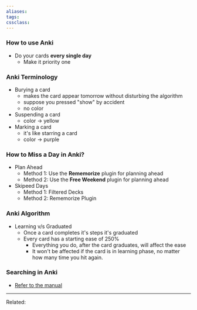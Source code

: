 ```yaml
---
aliases:
tags: 
cssclass:
---
```


 
### How to use Anki
- Do your cards **every single day**
	- Make it priority one


### Anki Terminology
- Burying a card
	- makes the card appear tomorrow without disturbing the algorithm
	- suppose you pressed "show" by accident
	- no color
- Suspending a card
	- color → yellow 
- Marking a card
	- it's like starring a card
	- color → purple


### How to Miss a Day in Anki?
- Plan Ahead
	- Method 1: Use the **Rememorize** plugin for planning ahead
	- Method 2: Use the **Free Weekend** plugin for planning ahead
- Skipeed Days
	- Method 1: Filtered Decks
	- Method 2: Rememorize Plugin

### Anki Algorithm
- Learning v/s Graduated
	- Once a card completes it's steps it's graduated 
	- Every card has a starting ease of 250%
		- Everything you do, after the card graduates, will affect the ease
		- It won't be affected if the card is in learning phase, no matter how many time you hit again.

### Searching in Anki
- [Refer to the manual](https://docs.ankiweb.net/searching.html)


---
Related:


